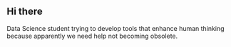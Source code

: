 ## Hi there

Data Science student trying to develop tools that enhance human thinking because apparently we need help not becoming obsolete.
